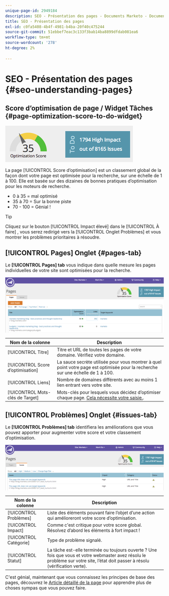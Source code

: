 ```yaml
---
unique-page-id: 2949184
description: SEO - Présentation des pages - Documents Marketo - Documentation du produit
title: SEO - Présentation des pages
exl-id: c0fa5408-4b4f-4981-b4ba-20f40c475244
source-git-commit: 51ebbef7eac3c133f3bab14ba8899dfdab081ea6
workflow-type: tm+mt
source-wordcount: '278'
ht-degree: 2%

---
```


# SEO - Présentation des pages {#seo-understanding-pages}

## Score d’optimisation de page / Widget Tâches {#page-optimization-score-to-do-widget}

![](assets/image2014-9-17-21-3a52-3a3.png)

La page [!UICONTROL Score d’optimisation] est un classement global de la façon dont votre page est optimisée pour la recherche, sur une échelle de 1 à 100. Elle est basée sur des dizaines de bonnes pratiques d’optimisation pour les moteurs de recherche.

* 0 à 35 = mal optimisé
* 35 à 70 = Sur la bonne piste
* 70 - 100 = Génial !

>[!TIP]
>
>Cliquez sur le bouton [!UICONTROL Impact élevé] dans le [!UICONTROL À faire] , vous serez redirigé vers la [!UICONTROL Onglet Problèmes] et vous montrer les problèmes prioritaires à résoudre.

## [!UICONTROL Pages] Onglet {#pages-tab}

Le **[!UICONTROL Pages] tab** vous indique dans quelle mesure les pages individuelles de votre site sont optimisées pour la recherche.

![](assets/image2014-9-17-21-3a52-3a41.png)

| Nom de la colonne | Description |
|---|---|
| [!UICONTROL Titre] | Titre et URL de toutes les pages de votre domaine. Vérifiez votre domaine. |
| [!UICONTROL Score d’optimisation] | La sauce secrète utilisée pour vous montrer à quel point votre page est optimisée pour la recherche sur une échelle de 1 à 100. |
| [!UICONTROL Liens] | Nombre de domaines différents avec au moins 1 lien entrant vers votre site. |
| [!UICONTROL Mots-clés de Target] | Mots-clés pour lesquels vous décidez d’optimiser chaque page. [Cela nécessite votre saisie.](/help/marketo/product-docs/additional-apps/seo/pages/seo-using-the-page-detail-drill-down.md). |

## [!UICONTROL Problèmes] Onglet {#issues-tab}

Le **[!UICONTROL Problèmes] tab** identifiera les améliorations que vous pouvez apporter pour augmenter votre score et votre classement d’optimisation.

![](assets/image2014-9-17-21-3a53-3a15.png)

| Nom de la colonne | Description |
|---|---|
| [!UICONTROL Problèmes] | Liste des éléments pouvant faire l’objet d’une action qui amélioreront votre score d’optimisation. |
| [!UICONTROL Impact] | Comme c&#39;est critique pour votre score global. Résolvez d’abord les éléments à fort impact ! |
| [!UICONTROL Catégorie] | Type de problème signalé. |
| [!UICONTROL Statut] | La tâche est-elle terminée ou toujours ouverte ? Une fois que vous et votre webmaster avez résolu le problème sur votre site, l’état doit passer à résolu (vérification verte). |

C&#39;est génial, maintenant que vous connaissez les principes de base des pages, découvrez le [Article détaillé de la page](/help/marketo/product-docs/additional-apps/seo/pages/seo-using-the-page-detail-drill-down.md) pour apprendre plus de choses sympas que vous pouvez faire.
